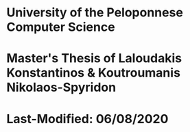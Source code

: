 # University of the Peloponnese Computer Science
# Master's Thesis of Laloudakis Konstantinos & Koutroumanis Nikolaos-Spyridon 
# Last-Modified: 06/08/2020


